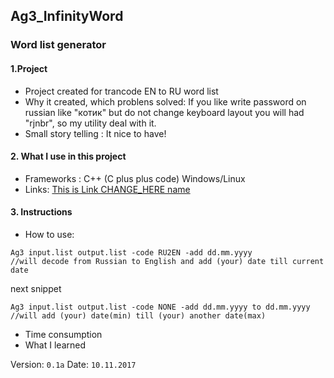 ## Ag3_InfinityWord
### Word list generator

#### 1.Project
 * Project created for trancode EN to RU word list
 * Why it created, which problens solved:
  If you like write password on russian like "котик" but do
  not change keyboard layout you will had "rjnbr", so my utility deal with it.
 * Small story telling : It nice to have!
#### 2. What I use in this project
 * Frameworks : C++ (C plus plus code) Windows/Linux
 * Links: [This is Link CHANGE_HERE name](https://www.CHANGE_HERE)
#### 3. Instructions
  * How to use:
  ```
  Ag3 input.list output.list -code RU2EN -add dd.mm.yyyy
  //will decode from Russian to English and add (your) date till current date
  ```
  next snippet
  ```
  Ag3 input.list output.list -code NONE -add dd.mm.yyyy to dd.mm.yyyy
  //will add (your) date(min) till (your) another date(max)
  ```
  * Time consumption
  * What I learned

  Version: `0.1a`
  Date: `10.11.2017`
